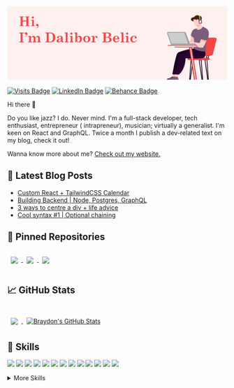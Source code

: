 [![Dalibor's GitHub Banner](./assets/githubBackground.png)](https://daliborbelic.com)

[![Visits Badge](https://badges.pufler.dev/visits/daliboru/daliboru)](https://www.daliborbelic.com)
[![LinkedIn Badge](https://img.shields.io/badge/LinkedIn-Profile-informational?style=flat&logo=linkedin&logoColor=white&color=0D76A8)](https://www.linkedin.com/in/daliborbelic/)
[![Behance Badge](https://img.shields.io/badge/Behance-Profile-informational?style=flat&logo=behance&logoColor=white&color=black)](https://www.behance.net/daliboru)

Hi there 👋

Do you like jazz? I do. Never mind. I'm a full-stack developer, tech enthusiast, entrepreneur ( intrapreneur), musician; virtually a generalist. I'm keen on React and GraphQL. Twice a month I publish a dev-related text on my blog, check it out!

Wanna know more about me? [Check out my website.](https://daliborbelic.com/)

## 📩 Latest Blog Posts

<!-- BLOG-POST-LIST:START -->
- [Custom React + TailwindCSS Calendar](https://blog.daliborbelic.com/custom-react-tailwindcss-calendar)
- [Building Backend | Node, Postgres, GraphQL](https://blog.daliborbelic.com/building-backend-or-node-postgres-graphql)
- [3 ways to centre a div + life advice](https://blog.daliborbelic.com/3-ways-to-centre-a-div-life-advice)
- [Cool syntax #1 | Optional chaining](https://blog.daliborbelic.com/cool-syntax-1-or-optional-chaining)
<!-- BLOG-POST-LIST:END -->

## 📌 Pinned Repositories

<a href="https://github.com/daliboru/calendar">
  <img align="center" style="margin:1rem 0.5rem" src="https://github-readme-stats.vercel.app/api/pin/?username=daliboru&repo=calendar&title_color=ffffff&text_color=c9cacc&icon_color=4AB197&bg_color=1A2B34" />
</a>
<a href="https://github.com/daliboru/smb-client">
  <img align="center" style="margin:1rem 0.5rem" src="https://github-readme-stats.vercel.app/api/pin/?username=daliboru&repo=smb-client&title_color=ffffff&text_color=c9cacc&icon_color=4AB197&bg_color=1A2B34" />
</a>
<a href="https://github.com/daliboru/smb-server">
  <img align="center" style="margin:1rem 0.5rem" src="https://github-readme-stats.vercel.app/api/pin/?username=daliboru&repo=smb-server&title_color=ffffff&text_color=c9cacc&icon_color=4AB197&bg_color=1A2B34" />
</a>

## &#x1f4c8; GitHub Stats

<br>

<a href="https://github.com/daliboru">
  <img align="center" style="margin:0.5rem" src="https://github-readme-stats.vercel.app/api/top-langs/?username=daliboru&hide=html,css&title_color=ffffff&text_color=c9cacc&icon_color=4AB197&bg_color=1A2B34" />
</a>

<a href="https://github.com/daliboru">
  <img align="center" style="margin:0.5rem" src="https://github-readme-stats.vercel.app/api?username=daliboru&show_icons=true&line_height=27&count_private=true&title_color=ffffff&text_color=c9cacc&icon_color=4AB097&bg_color=1A2B34" alt="Braydon's GitHub Stats" />
</a>

<br>

## 💼 Skills

![](https://img.shields.io/badge/Code-React-informational?style=flat&logo=react&logoColor=white&color=4AB197)
![](https://img.shields.io/badge/Code-NextJS-informational?style=flat&logo=next.js&logoColor=white&color=4AB197)
![](https://img.shields.io/badge/Code-Postgresql-informational?style=flat&logo=postgresql&logoColor=white&color=4AB197)
![](https://img.shields.io/badge/Code-JavaScript-informational?style=flat&logo=JavaScript&logoColor=white&color=4AB197)
![](https://img.shields.io/badge/Code-TypeScript-informational?style=flat&logo=TypeScript&logoColor=white&color=4AB197)
![](https://img.shields.io/badge/Code-Python-informational?style=flat&logo=Python&logoColor=white&color=4AB197)
![](https://img.shields.io/badge/Code-MongoDB-informational?style=flat&logo=MongoDB&logoColor=white&color=4AB197)
![](https://img.shields.io/badge/Code-MySQL-informational?style=flat&logo=MySQL&logoColor=white&color=4AB197)
![](https://img.shields.io/badge/Code-NodeJS-informational?style=flat&logo=node.js&logoColor=white&color=4AB197)
![](https://img.shields.io/badge/Code-Docker-informational?style=flat&logo=docker&logoColor=white&color=4AB197)
![](https://img.shields.io/badge/Code-Express-informational?style=flat&logo=express&logoColor=white&color=4AB197)
![](https://img.shields.io/badge/Code-Ghost-informational?style=flat&logo=ghost&logoColor=white&color=4AB197)
![](https://img.shields.io/badge/Code-GrapghQL-informational?style=flat&logo=graphql&logoColor=white&color=4AB197)

<details>
<summary>More Skills</summary>
<br>

![](https://img.shields.io/badge/Style-CSS-informational?style=flat&logo=css3&logoColor=white&color=4AB197)
![](https://img.shields.io/badge/Style-Tailwind-informational?style=flat&logo=Tailwind-CSS&logoColor=white&color=4AB197)
![](https://img.shields.io/badge/Style-Sass-informational?style=flat&logo=Sass&logoColor=white&color=4AB197)
![](https://img.shields.io/badge/Style-Components-informational?style=flat&logo=styled-components&logoColor=white&color=4AB197)

<br>

![](https://img.shields.io/badge/Tools-NGINX-informational?style=flat&logo=nginx&logoColor=white&color=4AB197)
![](https://img.shields.io/badge/Tools-Netlify-informational?style=flat&logo=netlify&logoColor=white&color=4AB197)
![](https://img.shields.io/badge/Tools-Vercel-informational?style=flat&logo=vercel&logoColor=white&color=4AB197)
![](https://img.shields.io/badge/Tools-NPM-informational?style=flat&logo=npm&logoColor=white&color=4AB197)
![](https://img.shields.io/badge/Tools-Postman-informational?style=flat&logo=Postman&logoColor=white&color=4AB197)
![](https://img.shields.io/badge/Tools-Photoshop-informational?style=flat&logo=Adobe-Photoshop&logoColor=white&color=4AB197)
![](https://img.shields.io/badge/Tools-Illustrator-informational?style=flat&logo=Adobe-Illustrator&logoColor=white&color=4AB197)
![](https://img.shields.io/badge/Tools-GitHub-informational?style=flat&logo=GitHub&logoColor=white&color=4AB197)
![](https://img.shields.io/badge/Tools-GitLab-informational?style=flat&logo=GitLab&logoColor=white&color=4AB197)
![](https://img.shields.io/badge/Tools-Trello-informational?style=flat&logo=Trello&logoColor=white&color=4AB197)
![](https://img.shields.io/badge/Tools-Jira-informational?style=flat&logo=jira&logoColor=white&color=4AB197)
  
</details>

<br>
